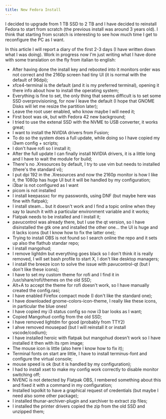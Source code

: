 ```yaml
---
title: New Fedora Install
---
```

I decided to upgrade from 1 TB SSD to 2 TB and I have decided to reinstall Fedora to start from scratch (the previous install was around 3 years old).
I think that starting from scratch is interesting to see how much time I get to reconfigure the PC as I want.

In this article I will report a diary of the first 2-3 days (I have written down what I was doing).
Work in progress now I'm just writing what I have done with some translation on the fly from italian to english:

- After having done the install key and rebooted into it monitors order was not correct and the 2160p screen had tiny UI (it is normal with the default of 96dpi);
- xfce4-terminal is the default (and it is my preferred terminal), opening it there info about how to install the operating system;
- Everything is fine to set, the only thing that seems difficult is to set some SSD overprovisioning, for now I leave the default (I hope that GNOME Disks will let me resize the partition later);
- Leave the root user enabled, who know maybe I will need it;
- First boot was ok, but with Fedora 42 new background;
- I tried to use the extenal SSD with the NVME to USB converter, it works great;
- I want to install the NVIDIA drivers from Fusion;
- To do so the system does a full update, while doing so I have copied my i3wm config + scripts;
- I don't have rofi so I install it;
- After the full update I can finally install NVIDIA drivers, it is a little long and I have to wait the module for build;
- There's no .Xresources by default, I try to use vim but needs to installed (there's the standard vi);
- I put dpi 192 in the .Xresources and now the 2160p monitor is how I like it, the 1080p has huge UI but it will be handled by my configuration;
- i3bar is not configured as I want
- picom is not installed
- I install keepassxc for my passwords, using DNF (but maybe here was fine with flatpak);
- I install steam... but it doesn't work and I find a topic online when they say to launch it with a particular environment variable and it works;
- Flatpak needs to be installed and I install it;
- pavucontrol was already there, but I use the qt version, so I have disinstalled the gtk one and installed the other one... the UI is huge and it lacks icons (but I know how to fix the latter one);
- Trying to install OBS is not found so I search online the repo and it sets up also the flathub standar repo;
- I install mangohud;
- I remove lightdm but everything goes black so I don't think it is really removed, I will set bash profile to start X, I don't like desktop managers;
- I install the breeze icon to solve the issue with pavucontrol-qt (but I don't like these icons);
- I have to set my custom theme for rofi and I find it in /usr/share/rofi/themes on the old SSD;
- Alt+A to accept the theme for rofi doesn't work, so I have manually created the config.rasi;
- I have enabled Firefox compact mode (I don't like the standard one);
- I have downloaded gnome-colors-icon-theme, I really like these icons, in particular the blue ones!
- I have copied my i3 status config so now i3 bar looks as I want;
- Copied Mangohud config from the old SSD;
- I have removed lightdm for good (probably from TTY2)
- I ahve removed mousepad (but I will reinstall it or install vscode/codium);
- I have installed heroic with flatpak but mangohud doesn't work so I have installed it then with its rpm image;
- The mouse icon is little (also here I know how to fix it);
- Terminal fonts on start are little, I have to install terminus-font and configure the virtual console;
- mouse speed is ok (but it is handled by my configuration);
- I had to install xset to make my config work correctly to disable monitor switching off;
- NVENC is not detected by Flatpak OBS, I rembered something about this and fixed it with a command in my configuration;
- Installed lxpolkit to have a graphical request of credentials (but maybe I need also some other package);
- I installed thunar-archiver-plugin and xarchiver to extract zip files;
- I installed the printer drivers copied the zip from the old SSD and unzipped them;
